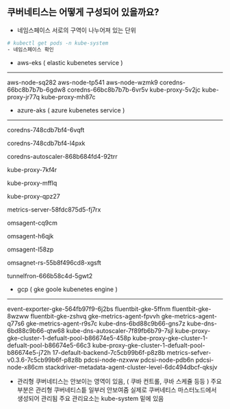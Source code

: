 쿠버네티스는 어떻게 구성되어 있을까요?
---

- 네임스페이스
서로의 구역이 나누어져 있는 단위

```bash
# kubectl get pods -n kube-system
- 네임스페이스 확인
```

- aws-eks ( elastic kubenetes service )
---
 aws-node-sq282
 aws-node-tp541
 aws-node-wzmk9
 coredns-66bc8b7b7b-6gdw8
 coredns-66bc8b7b7b-6vr5v
 kube-proxy-5v2jc
 kube-proxy-jr77q
 kube-proxy-mh87c

- azure-aks ( azure kubenetes service )
---
 coredns-748cdb7bf4-6vqft
  
 coredns-748cdb7bf4-l4pxk
  
 coredns-autoscaler-868b684fd4-92trr
  
 kube-proxy-7kf4r
  
 kube-proxy-mfflq
  
 kube-proxy-qpz27
  
 metrics-server-58fdc875d5-fj7rx
  
 omsagent-cq9cm
  
 omsagent-h6qjk
  
 omsagent-l58zp
  
 omsagnet-rs-55b8f496cd8-xgsft
  
 tunnelfron-666b58c4d-5gwt2
  

- gcp ( gke goole kubenetes engine )
---
 event-exporter-gke-564fb97f9-6j2bs
 fluentbit-gke-5ffnm
 fluentbit-gke-8wzww
 fluentbit-gke-zshvq
 gke-metrics-agent-fpvvh
 gke-metrics-agent-q77s6
 gke-metrics-agent-r9s7c
 kube-dns-6bd88c9b66-gns7z
 kube-dns-6bd88c9b66-qtw68
 kube-dns-autoscaler-7f89fb6b79-7sjl
 kube-proxy-gke-cluster-1-defualt-pool-b86674e5-458p
 kube-proxy-gke-cluster-1-defualt-pool-b86674e5-66c3
 kube-proxy-gke-cluster-1-defualt-pool-b86674e5-j72h
 17-default-backend-7c5cb99b6f-p8z8b
 metrics-sefver-v0.3.6-7c5cb99b6f-p8z8b
 pdcsi-node-nzxww
 pdcsi-node-pdb6n
 pdcsi-node-x86cm
 stackdriver-metadata-agent-cluster-level-6dc494dbcf-qksjv

- 관리형 쿠버네티스는 안보이는 영역이 있음, ( 쿠바 컨트롤, 쿠바 스케쥴 등등 )
주요 부분은 관리형 쿠버네티스틑 일부러 안보여줌
실제로 쿠버네티스 마스터노드에서 생성되어 관리됨
주요 관리요소는 kube-system 밑에 있음




